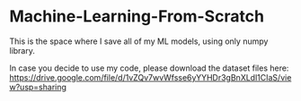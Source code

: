 # Machine-Learning-From-Scratch
This is the space where I save all of my ML models, using only numpy library.

In case you decide to use my code, please download the dataset files here:
https://drive.google.com/file/d/1vZQv7wvWfsse6yYYHDr3gBnXLdl1CIaS/view?usp=sharing

